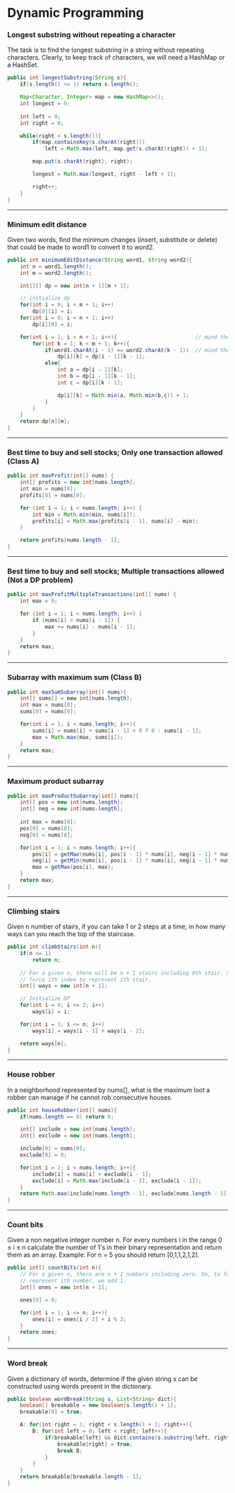 # Dynamic Programming

### Longest substring without repeating a character
The task is to find the longest substring in a string without repeating characters. Clearly, to keep track of characters, we will need a HashMap or a HashSet.

```java
public int longestSubstring(String s){
    if(s.length() <= 1) return s.length();

    Map<Character, Integer> map = new HashMap<>();
    int longest = 0;
    
    int left = 0;
    int right = 0;

    while(right < s.length()){
        if(map.containsKey(s.charAt(right)))
            left = Math.max(left, map.get(s.charAt(right)) + 1);

        map.put(s.charAt(right), right);

        longest = Math.max(longest, right - left + 1);

        right++;
    }
}
```

---

### Minimum edit distance
Given two words, find the minimum changes (insert, substitute or delete) that could be made to word1 to convert it to word2.
  
```java
public int minimumEditDistance(String word1, String word2){
    int n = word1.length();
    int m = word2.length();

    int[][] dp = new int[n + 1][m + 1];

    // initialize dp
    for(int i = 0; i < m + 1; i++) 
        dp[0][i] = i;
    for(int i = 0; i < n + 1; i++) 
        dp[i][0] = i;

    for(int i = 1; i < n + 1; i++){                         // mind the limits
        for(int k = 1; k < m + 1; k++){
            if(word1.charAt(i - 1) == word2.charAt(k - 1))  // mind the  -1
                dp[i][k] = dp[i - 1][k - 1];
            else{
                int a = dp[i - 1][k];
                int b = dp[i - 1][k - 1];
                int c = dp[i][k - 1];

                dp[i][k] = Math.min(a, Math.min(b,c)) + 1;
            }
        }
    }
    return dp[n][m];
}
```

---

### Best time to buy and sell stocks; Only one transaction allowed (Class A)

```java
public int maxProfit(int[] nums) {
    int[] profits = new int[nums.length];
    int min = nums[0];
    profits[0] = nums[0];

    for (int i = 1; i < nums.length; i++) {
        int min = Math.min(min, nums[i]);
        profits[i] = Math.max(profits[i - 1], nums[i] - min);
    }

    return profits[nums.length - 1];
}
```

---

### Best time to buy and sell stocks; Multiple transactions allowed (Not a DP problem)

```java
public int maxProfitMultipleTransactions(int[] nums) {
    int max = 0;

    for (int i = 1; i < nums.length; i++) {
        if (nums[i] > nums[i - 1]) {
            max += nums[i] - nums[i - 1];
        }
    }
    return max;
}
```

---

### Subarray with maximum sum (Class B)

```java
public int maxSumSubarray(int[] nums){
    int[] sums[] = new int[nums.length];
    int max = nums[0];
    sums[0] = nums[0];

    for(int i = 1; i < nums.length; i++){
        sums[i] = nums[i] + sums[i - 1] < 0 ? 0 : sums[i - 1];
        max = Math.max(max, sums[i]);
    }
    return max;
}
```

---

### Maximum product subarray

```java
public int maxProductSubarray(int[] nums){
    int[] pos = new int[nums.length];
    int[] neg = new int[nums.length];
    
    int max = nums[0];
    pos[0] = nums[0];
    neg[0] = nums[0];

    for(int i = 1; i < nums.length; i++){
        pos[i] = getMax(nums[i], pos[i - 1] * nums[i], neg[i - 1] * nums[i]);
        neg[i] = getMin(nums[i], pos[i - 1] * nums[i], neg[i - 1] * nums[i]);
        max = getMax(pos[i], max);
    }
    return max;
}
```

---

### Climbing stairs
Given n number of stairs, if you can take 1 or 2 steps at a time, in how many ways can you reach the top of the staircase.

```java
public int climbStairs(int n){
    if(n <= 1)
        return n;
    
    // For a given n, there will be n + 1 stairs including 0th stair. So, we add 1 to
    // force ith index to represent ith stair. 
    int[] ways = new int[n + 1];

    // Initialize DP
    for(int i = 0; i <= 2; i++)
        ways[i] = i;

    for(int i = 3; i <= n; i++)
        ways[i] = ways[i - 1] + ways[i - 2];

    return ways[n];
}
```

---

### House robber
In a neighborhood represented by nums[], what is the maximum loot a robber can manage if he cannot rob consecutive houses.

```java
public int houseRobber(int[] nums){
    if(nums.length == 0) return 0;

    int[] include = new int[nums.length];
    int[] exclude = new int[nums.length];

    include[0] = nums[0];
    exclude[0] = 0;

    for(int i = 1; i < nums.length; i++){
        include[i] = nums[i] + exclude[i - 1];
        exclude[i] = Math.max(include[i - 1], exclude[i - 1]);
    }
    return Math.max(include[nums.length - 1], exclude[nums.length - 1]);
}
```

---

### Count bits
Given a non negative integer number n. For every numbers i in the range 0 ≤ i ≤ n calculate the number of 1's in their binary representation and return them as an array.
Example: For n = 5 you should return [0,1,1,2,1,2].

```java
public int[] countBits(int n){
    // For a given n, there are n + 1 numbers including zero. So, to force ith index to
    // represent ith number, we add 1.
    int[] ones = new int[n + 1];

    ones[0] = 0;

    for(int i = 1; i <= n; i++){
        ones[i] = ones[i / 2] + i % 2;
    }
    return ones;
}
```

---

### Word break
Given a dictionary of words, determine if the given string s can be constructed using words present in the dictionary.

```java
public boolean wordBreak(String s, List<String> dict){
    boolean[] breakable = new boolean[s.length() + 1];
    breakable[0] = true;

    A: for(int right = 1; right < s.length() + 1; right++){
        B: for(int left = 0; left < right; left++){
            if(breakable[left] && dict.contains(s.substring(left, right + 1))){
                breakable[right] = true;
                break B;
            }
        }
    }
    return breakable[breakable.length - 1];
}
```